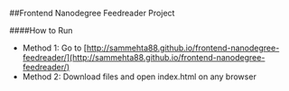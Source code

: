 ##Frontend Nanodegree Feedreader Project

####How to Run

* Method 1: Go to [http://sammehta88.github.io/frontend-nanodegree-feedreader/](http://sammehta88.github.io/frontend-nanodegree-feedreader/) 
* Method 2: Download files and open index.html on any browser
